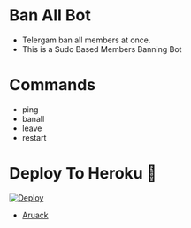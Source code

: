 # Ban All Bot
- Telergam ban all members at once.
- This is a Sudo Based Members Banning Bot 
 
# Commands
- ping
- banall
- leave 
- restart

# Deploy To Heroku 🚀
[![Deploy](https://www.herokucdn.com/deploy/button.svg)](https://heroku.com/deploy?template=https://github.com/FUCKTHEATTITUDE/banallot.git)

* [Aruack](https://t.me/Aruackofficial)
